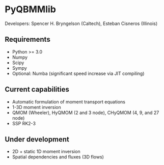 # PyQBMMlib

Developers: Spencer H. Bryngelson (Caltech), Esteban Cisneros (Illinois)

## Requirements

- Python >= 3.0
- Numpy
- Scipy
- Sympy
- Optional: Numba (significant speed increase via JIT compiling)

## Current capabilities 

- Automatic formulation of moment transport equations
- 1-3D moment inversion
- QMOM (Wheeler), HyQMOM (2 and 3 node), CHyQMOM (4, 9,  and 27 node)
- SSP RK2-3 

## Under development

- 2D + static 1D moment inversion
- Spatial dependencies and fluxes (3D flows)
